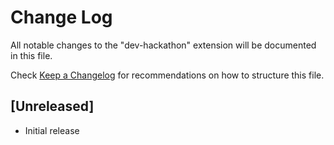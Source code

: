 # Change Log

All notable changes to the "dev-hackathon" extension will be documented in this file.

Check [Keep a Changelog](http://keepachangelog.com/) for recommendations on how to structure this file.

## [Unreleased]

- Initial release